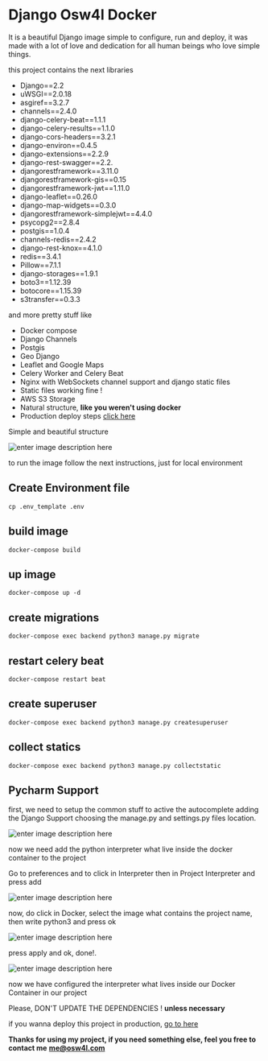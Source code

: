 

# Django Osw4l Docker
It is a beautiful Django image simple to configure, run and deploy, it was made with a lot of love and dedication for all human beings who love simple things.

this project contains the next libraries

 - Django==2.2
 - uWSGI==2.0.18
 - asgiref==3.2.7
 - channels==2.4.0
 - django-celery-beat==1.1.1
 - django-celery-results==1.1.0
 - django-cors-headers==3.2.1
 - django-environ==0.4.5
 - django-extensions==2.2.9
 - django-rest-swagger==2.2.
 - djangorestframework==3.11.0
 - djangorestframework-gis==0.15
 - djangorestframework-jwt==1.11.0
 - django-leaflet==0.26.0
 - django-map-widgets==0.3.0
 - djangorestframework-simplejwt==4.4.0
 - psycopg2==2.8.4
 - postgis==1.0.4
 - channels-redis==2.4.2
 - django-rest-knox==4.1.0
 - redis==3.4.1
 - Pillow==7.1.1
 - django-storages==1.9.1
 - boto3==1.12.39  
 - botocore==1.15.39
 - s3transfer==0.3.3
 
and more pretty stuff like
 - Docker compose
 - Django Channels
 - Postgis 
 - Geo Django
 - Leaflet and Google Maps
 - Celery Worker and Celery Beat
 - Nginx with WebSockets channel support and django static files
 - Static files working fine !
 - AWS S3 Storage
 - Natural structure, **like you weren't using docker**
 - Production deploy steps [click here](https://gist.github.com/osw4l/cbfbfb3f7a7f42ab31fa5083b358f316)

Simple and beautiful structure

 ![enter image description here](https://i.imgur.com/rUXVwk6.png)

to run  the image follow the next instructions, just for local environment

## Create Environment file

    cp .env_template .env

## build image

    docker-compose build

## up image

    docker-compose up -d 

## create migrations

    docker-compose exec backend python3 manage.py migrate

## restart celery beat

    docker-compose restart beat

## create superuser

    docker-compose exec backend python3 manage.py createsuperuser

## collect statics

    docker-compose exec backend python3 manage.py collectstatic


## Pycharm Support
first, we need to setup the common stuff to active the autocomplete adding the Django Support choosing the manage.py and settings.py files location.

![enter image description here](https://i.imgur.com/yxaLtUc.png)

now we need add the python interpreter what live inside the docker container to the project

Go to preferences and to click in Interpreter then in Project Interpreter and press add

![enter image description here](https://i.imgur.com/DwKsssx.png)

now, do click in Docker, select the image what contains the project name, then write python3 and press ok

![enter image description here](https://i.imgur.com/pI86DZb.png)

press apply and ok, done!.

![enter image description here](https://i.imgur.com/lmpULSQ.png)

now we have configured the interpreter what lives inside our Docker Container in our project

Please, DON'T UPDATE THE DEPENDENCIES ! **unless necessary**

if you wanna deploy this project in production, [go to here](https://gist.github.com/osw4l/cbfbfb3f7a7f42ab31fa5083b358f316)


**Thanks for using my project, if you need something else, feel you free to contact me**
**me@osw4l.com**
